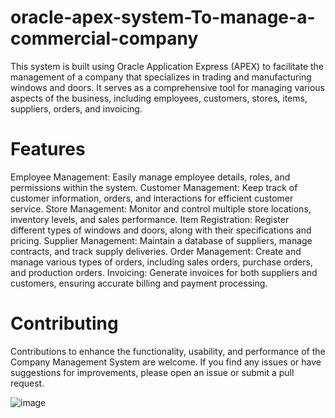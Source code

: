 # oracle-apex-system-To-manage-a-commercial-company
This system is built using Oracle Application Express (APEX) to facilitate the management of a company that specializes in trading and manufacturing windows and doors. It serves as a comprehensive tool for managing various aspects of the business, including employees, customers, stores, items, suppliers, orders, and invoicing.

# Features
Employee Management: Easily manage employee details, roles, and permissions within the system.
Customer Management: Keep track of customer information, orders, and interactions for efficient customer service.
Store Management: Monitor and control multiple store locations, inventory levels, and sales performance.
Item Registration: Register different types of windows and doors, along with their specifications and pricing.
Supplier Management: Maintain a database of suppliers, manage contracts, and track supply deliveries.
Order Management: Create and manage various types of orders, including sales orders, purchase orders, and production orders.
Invoicing: Generate invoices for both suppliers and customers, ensuring accurate billing and payment processing.

# Contributing
Contributions to enhance the functionality, usability, and performance of the Company Management System are welcome. If you find any issues or have suggestions for improvements, please open an issue or submit a pull request.

![image](https://github.com/MohamedAbdelRazek222/oracle-apex-system-To-manage-a-commercial-company/assets/118555438/5aa73df0-24df-49a3-8076-db4ba992bf08)
